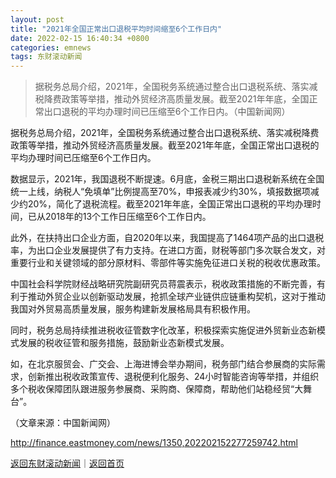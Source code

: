 ```yaml
---
layout: post
title: "2021年全国正常出口退税平均时间缩至6个工作日内"
date: 2022-02-15 16:40:34 +0800
categories: emnews
tags: 东财滚动新闻
---
```

> 据税务总局介绍，2021年，全国税务系统通过整合出口退税系统、落实减税降费政策等举措，推动外贸经济高质量发展。截至2021年年底，全国正常出口退税的平均办理时间已压缩至6个工作日内。（中国新闻网）

<p>据税务总局介绍，2021年，全国税务系统通过整合出口退税系统、落实减税降费政策等举措，推动外贸经济高质量发展。截至2021年年底，全国正常出口退税的平均办理时间已压缩至6个工作日内。</p>
 <p>数据显示，2021年，我国退税不断提速。6月底，金税三期出口退税新系统在全国统一上线，纳税人“免填单”比例提高至70%，申报表减少约30%，填报数据项减少约20%，简化了退税流程。截至2021年年底，全国正常出口退税的平均办理时间，已从2018年的13个工作日压缩至6个工作日内。</p>
 <p>此外，在扶持出口企业方面，自2020年以来，我国提高了1464项产品的出口退税率，为出口企业发展提供了有力支持。在进口方面，财税等部门多次联合发文，对重要行业和关键领域的部分原材料、零部件等实施免征进口关税的税收优惠政策。</p>
 <p>中国社会科学院财经战略研究院副研究员蒋震表示，税收政策措施的不断完善，有利于推动外贸企业以创新驱动发展，抢抓全球产业链供应链重构契机，这对于推动我国对外贸易高质量发展，服务构建新发展格局具有积极作用。</p>
 <p>同时，税务总局持续推进税收征管数字化改革，积极探索实施促进外贸新业态新模式发展的税收征管和服务措施，鼓励新业态新模式发展。</p>
 <p>如，在北京服贸会、广交会、上海进博会举办期间，税务部门结合参展商的实际需求，创新推出税收政策宣传、退税便利化服务、24小时智能咨询等举措，并组织多个税收保障团队跟进服务参展商、采购商、保障商，帮助他们站稳经贸“大舞台”。</p>
 <p></p><p class="em_media">（文章来源：中国新闻网）</p>

<http://finance.eastmoney.com/news/1350,202202152277259742.html>

[返回东财滚动新闻](//finews.withounder.com/emnews/)｜[返回首页](//finews.withounder.com/)